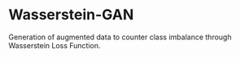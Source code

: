 # Wasserstein-GAN
Generation of augmented data to counter class imbalance through Wasserstein Loss Function.
